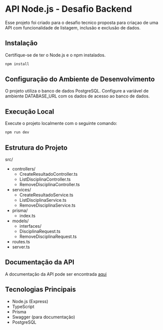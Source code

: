 # API Node.js - Desafio Backend

Esse projeto foi criado para o desafio tecnico proposta para criaçao de uma API com funcionalidade de listagem, inclusão e exclusão de dados.

## Instalação

Certifique-se de ter o Node.js e o npm instalados.

```bash
npm install
```

## Configuração do Ambiente de Desenvolvimento
O projeto utiliza o banco de dados PostgreSQL. Configure a variável de ambiente DATABASE_URL com os dados de acesso ao banco de dados.

## Execução Local
Execute o projeto localmente com o seguinte comando:

```bash
npm run dev
```

## Estrutura do Projeto

src/
- controllers/
    - CreateResultadoController.ts
    - ListDisciplinaController.ts
    - RemoveDisciplinaController.ts
- services/
    - CreateResultadoService.ts
    - ListDisciplinaService.ts
    - RemoveDisciplinaService.ts
- prisma/
    - index.ts
- models/
    - interfaces/
    - DisciplinaRequest.ts
    - RemoveDisciplinaRequest.ts
- routes.ts
- server.ts

## Documentação da API
A documentação da API pode ser encontrada [aqui](https://michelrocha-dev.netlify.app)

## Tecnologias Principais
- Node.js (Express)
- TypeScript
- Prisma
- Swagger (para documentação)
- PostgreSQL

